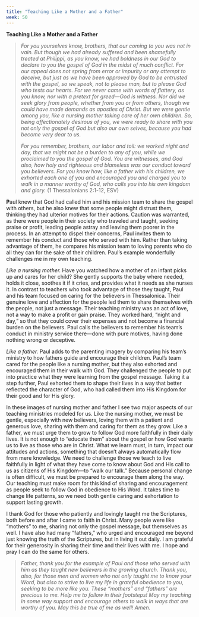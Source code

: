 ```yaml
---
title: "Teaching Like a Mother and a Father"
week: 50
---
```


**Teaching Like a Mother and a Father**

> *For you yourselves know, brothers, that our coming to you was not in
> vain. But though we had already suffered and been shamefully treated
> at Philippi, as you know, we had boldness in our God to declare to you
> the gospel of God in the midst of much conflict. For our appeal does
> not spring from error or impurity or any attempt to deceive, but just
> as we have been approved by God to be entrusted with the gospel, so we
> speak, not to please man, but to please God who tests our hearts. For
> we never came with words of flattery, as you know, nor with a pretext
> for greed—God is witness. Nor did we seek glory from people, whether
> from you or from others, though we could have made demands as apostles
> of Christ. But we were gentle among you, like a nursing mother taking
> care of her own children. So, being affectionately desirous of you, we
> were ready to share with you not only the gospel of God but also our
> own selves, because you had become very dear to us.*
>
> *For you remember, brothers, our labor and toil: we worked night and
> day, that we might not be a burden to any of you, while we proclaimed
> to you the gospel of God. You are witnesses, and God also, how holy
> and righteous and blameless was our conduct toward you believers. For
> you know how, like a father with his children, we exhorted each one of
> you and encouraged you and charged you to walk in a manner worthy of
> God, who calls you into his own kingdom and glory.* (1 Thessalonians
> 2:1-12, ESV)

**P**aul knew that God had called him and his mission team to share the
gospel with others, but he also knew that some people might distrust
them, thinking they had ulterior motives for their actions. Caution was
warranted, as there were people in their society who traveled and
taught, seeking praise or profit, leading people astray and leaving them
poorer in the process. In an attempt to dispel their concerns, Paul
invites them to remember his conduct and those who served with him.
Rather than taking advantage of them, he compares his mission team to
loving parents who do all they can for the sake of their children.
Paul’s example wonderfully challenges me in my own teaching.

*Like a nursing mother.* Have you watched how a mother of an infant
picks up and cares for her child? She gently supports the baby where
needed, holds it close, soothes it if it cries, and provides what it
needs as she nurses it. In contrast to teachers who took advantage of
those they taught, Paul and his team focused on caring for the believers
in Thessalonica. Their genuine love and affection for the people led
them to share themselves with the people, not just a message. Their
teaching ministry was an act of love, not a way to make a profit or gain
praise. They worked hard, “night and day,” so that they could cover
their expenses and not become a financial burden on the believers. Paul
calls the believers to remember his team’s conduct in ministry service
there—done with pure motives, having done nothing wrong or deceptive.

*Like a father.* Paul adds to the parenting imagery by comparing his
team’s ministry to how fathers guide and encourage their children.
Paul’s team cared for the people like a nursing mother, but they also
exhorted and encouraged them in their walk with God. They challenged the
people to put into practice what they were learning from the gospel
message. Taking it a step further, Paul exhorted them to shape their
lives in a way that better reflected the character of God, who had
called them into His Kingdom for their good and for His glory.

In these images of nursing mother and father I see two major aspects of
our teaching ministries modeled for us. Like the nursing mother, we must
be gentle, especially with new believers, loving them with a patient and
generous love, sharing with them and caring for them as they grow. Like
a father, we must urge them to grow to follow God more faithfully in
their daily lives. It is not enough to “educate them” about the gospel
or how God wants us to live as those who are in Christ. What we learn
must, in turn, impact our attitudes and actions, something that doesn’t
always automatically flow from mere knowledge. We need to challenge
those we teach to live faithfully in light of what they have come to
know about God and His call to us as citizens of His Kingdom—to “walk
our talk.” Because personal change is often difficult, we must be
prepared to encourage them along the way. Our teaching must make room
for this kind of sharing and encouragement as people seek to follow God
in obedience to His Word. It takes time to change life patterns, so we
need both gentle caring and exhortation to support lasting growth.

I thank God for those who patiently and lovingly taught me the
Scriptures, both before and after I came to faith in Christ. Many people
were like “mothers” to me, sharing not only the gospel message, but
themselves as well. I have also had many “fathers,” who urged and
encouraged me beyond just knowing the truth of the Scriptures, but in
living it out daily. I am grateful for their generosity in sharing their
time and their lives with me. I hope and pray I can do the same for
others.

> *Father, thank you for the example of Paul and those who served with
> him as they taught new believers in the growing church. Thank you,
> also, for those men and women who not only taught me to know your
> Word, but also to strive to live my life in grateful obedience to you,
> seeking to be more like you. These “mothers” and “fathers” are
> precious to me. Help me to follow in their footsteps! May my teaching
> in some way support and encourage others to walk in ways that are
> worthy of you. May this be true of me as well! Amen.*
